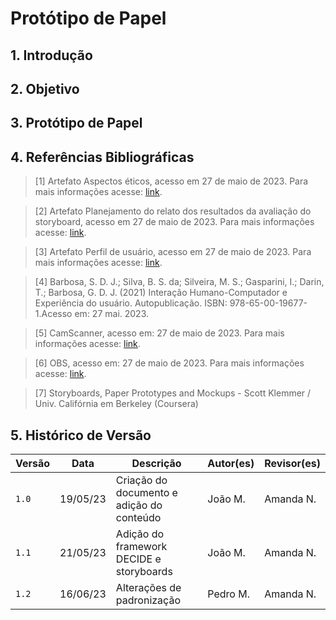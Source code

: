 # Protótipo de Papel 

## 1. Introdução


## 2. Objetivo


## 3. Protótipo de Papel 


## 4. Referências Bibliográficas

> [1] Artefato Aspectos éticos, acesso em 27 de maio de 2023. Para mais informações acesse: [link](../../../analise_requisitos/aspectos_eticos.md).

> [2] Artefato Planejamento do relato dos resultados da avaliação do storyboard, acesso em 27 de maio de 2023. Para mais informações acesse: [link](./planejamento_relato_resultados.md).

> [3] Artefato Perfil de usuário, acesso em 27 de maio de 2023. Para mais informações acesse: [link](../../../analise_requisitos/perfilUsuario.md).

> [4] Barbosa, S. D. J.; Silva, B. S. da; Silveira, M. S.; Gasparini, I.; Darin, T.; Barbosa, G. D. J. (2021) Interação Humano-Computador e Experiência do usuário. Autopublicação. ISBN: 978-65-00-19677-1.Acesso em: 27 mai. 2023.

> [5] CamScanner, acesso em: 27 de maio de 2023. Para mais informações acesse: [link](https://www.camscanner.com/).

> [6] OBS, acesso em: 27 de maio de 2023. Para mais informações acesse: [link](https://obsproject.com/pt-br/download/).

> [7] Storyboards, Paper Prototypes and Mockups - Scott Klemmer / Univ. Califórnia em Berkeley (Coursera)

## 5. Histórico de Versão


| Versão | Data     | Descrição                          | Autor(es)    | Revisor(es) | 
| ------ | -------- | ----------------------------------------- | ------------ |----------- |
| `1.0`  | 19/05/23 | Criação do documento e adição do conteúdo | João M. | Amanda N. |
| `1.1`  | 21/05/23 | Adição do framework DECIDE e storyboards  | João M. | Amanda N. |
| `1.2`  | 16/06/23 | Alterações de padronização                | Pedro M.  | Amanda N. |
